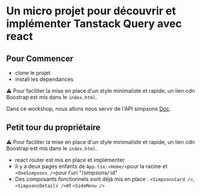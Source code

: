 # Un micro projet pour découvrir et implémenter Tanstack Query avec react

## Pour Commencer

- clone le projet
- install les dépendances

:warning: Pour faciliter la mise en place d'un style minimaliste et rapide, un lien cdn Boostrap est mis dans le `index.html`.

Dans ce workshop, nous allons nous servir de l'API simpsons [Doc](https://www.postman.com/simpsons-team).

## Petit tour du propriétaire

:warning: Pour faciliter la mise en place d'un style minimaliste et rapide, un lien cdn Boostrap est mis dans le `index.html`.

- react router est mis en place et implémenter
- Il y a deux pages enfants de `App.tsx`: `<Home/>`pour la racine et `<OneSimpsons />`pour l'uri "/simpsons/:id"
- Des composants fonctionnels sont déjà mis en place : `<SimpsonsCard />`, `<SimpsonsDetails />`et `<SideMenu />`
